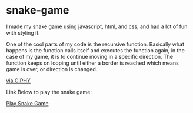 # snake-game
I made my snake game using javascript, html, and css, and had a lot of fun with styling it. 

One of the cool parts of my code is the recursive function. Basically what happens is the function calls itself and executes the function again, in the case of my game, it is to continue moving in a specific direction. The function keeps on looping until either a border is reached which means game is over, or direction is changed.

<p><a href="https://giphy.com/gifs/homer-simpson-the-simpsons-3ov9jQX2Ow4bM5xxuM">via GIPHY</a></p>

Link Below to play the snake game:

[Play Snake Game](https://objective-johnson-2f1fdd.netlify.app/)


